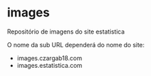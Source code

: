 # images
Repositório de imagens do site estatistica

O nome da sub URL dependerá do nome do site:
  - images.czargab18.com
  - images.estatistica.com
